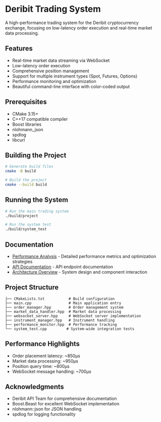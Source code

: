 # Deribit Trading System

A high-performance trading system for the Deribit cryptocurrency exchange, focusing on low-latency order execution and real-time market data processing.

## Features

- Real-time market data streaming via WebSocket
- Low-latency order execution
- Comprehensive position management
- Support for multiple instrument types (Spot, Futures, Options)
- Performance monitoring and optimization
- Beautiful command-line interface with color-coded output

## Prerequisites

- CMake 3.15+
- C++17 compatible compiler
- Boost libraries
- nlohmann_json
- spdlog
- libcurl

## Building the Project

```bash
# Generate build files
cmake -B build

# Build the project
cmake --build build
```

## Running the System

```bash
# Run the main trading system
./build/project

# Run the system test
./build/system_test
```

## Documentation

- [Performance Analysis](PERFORMANCE_ANALYSIS.md) - Detailed performance metrics and optimization strategies
- [API Documentation](docs/API.md) - API endpoint documentation
- [Architecture Overview](docs/ARCHITECTURE.md) - System design and component interaction

## Project Structure

```
├── CMakeLists.txt           # Build configuration
├── main.cpp                 # Main application entry
├── order_manager.hpp        # Order management system
├── market_data_handler.hpp  # Market data processing
├── websocket_server.hpp     # WebSocket server implementation
├── instrument_manager.hpp   # Instrument handling
├── performance_monitor.hpp  # Performance tracking
└── system_test.cpp         # System-wide integration tests
```

## Performance Highlights

- Order placement latency: ~850μs
- Market data processing: ~950μs
- Position query time: ~800μs
- WebSocket message handling: ~700μs

## Acknowledgments

- Deribit API Team for comprehensive documentation
- Boost.Beast for excellent WebSocket implementation
- nlohmann::json for JSON handling
- spdlog for logging functionality
